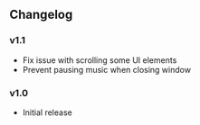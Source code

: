 ## Changelog

###  v1.1

- Fix issue with scrolling some UI elements
- Prevent pausing music when closing window

### v1.0

- Initial release